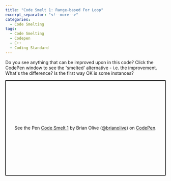 ```yaml
---
title: "Code Smelt 1: Range-based For Loop"
excerpt_separator: "<!--more-->"
categories:
  - Code Smelting
tags:
  - Code Smelting
  - Codepen
  - C++
  - Coding Standard
---
```


Do you see anything that can be improved upon in this code? <!--more--> Click the CodePen window to see the 'smelted' alternative - i.e. the improvement. What's the difference? Is the first way OK is some instances?

<p class="codepen" data-height="300" data-theme-id="29882" data-default-tab="result" data-user="brianolive" data-slug-hash="pYVNpb" style="height: 300px; box-sizing: border-box; display: flex; align-items: center; justify-content: center; border: 2px solid black; margin: 1em 0; padding: 1em;" data-pen-title="Code Smelt 1">
  <span>See the Pen <a href="https://codepen.io/brianolive/pen/pYVNpb/">
  Code Smelt 1</a> by Brian Olive (<a href="https://codepen.io/brianolive">@brianolive</a>)
  on <a href="https://codepen.io">CodePen</a>.</span>
</p>
<script async src="https://static.codepen.io/assets/embed/ei.js"></script>